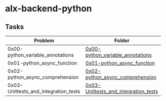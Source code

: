 # alx-backend-python

## Tasks

| Problem | Folder |
| ---- | ---- |
| 0x00-python_variable_annotations | [0x00-python_variable_annotations](./0x00-python_variable_annotations) |
| 0x01-python_async_function | [0x01-python_async_function](./0x01-python_async_function) |
| 0x02-python_async_comprehension | [0x02-python_async_comprehension](./0x02-python_async_comprehension) |
| 0x03-Unittests_and_integration_tests | [0x03-Unittests_and_integration_tests](./0x03-Unittests_and_integration_tests) |
